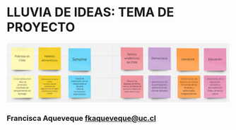 # LLUVIA DE IDEAS: TEMA DE PROYECTO
![Alt text](image.png)
### Francisca Aqueveque fkaqueveque@uc.cl 
